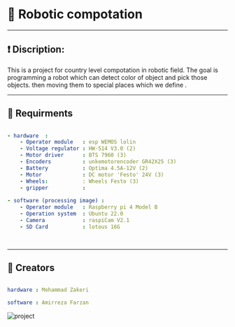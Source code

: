 # 🤖 Robotic compotation

---

## ❗ Discription:
This is a project for country level compotation in robotic field.
The goal is programming a robot which can detect color of object and pick those objects.
then moving them to special places which we define .

---

## 📑 Requirments
```yaml

- hardware  : 
    - Operator module   : esp WEMOS lolin
    - Voltage regulator : HW-514 V3.0 (2)
    - Motor driver      : BTS 7960 (3)
    - Encoders          : unkemotorencoder GR42X25 (3)
    - Battery           : Optima 4.5A-12V (2)
    - Motor             : DC motor 'Festo' 24V (3)
    - Wheels:           : Wheels Festo (3)
    - gripper           :
    
- software (processing image) :
    - Operator module   : Raspberry pi 4 Model B
    - Operation system  : Ubuntu 22.0
    - Camera            : raspiCam V2.1
    - SD Card           : lotous 16G

    
```

---

## 👥 Creators
```yaml

hardware : Mohammad Zakeri

software : Amirreza Farzan
```

![project](https://img.shields.io/github/languages/code-size/jexroid/Robotic?color=green&label=PROJECT%20SIZE&style=for-the-badge)
